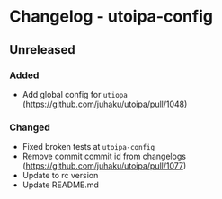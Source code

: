 # Changelog - utoipa-config

## Unreleased

### Added

* Add global config for `utiopa` (https://github.com/juhaku/utoipa/pull/1048)

### Changed

* Fixed broken tests at `utoipa-config`
* Remove commit commit id from changelogs (https://github.com/juhaku/utoipa/pull/1077)
* Update to rc version
* Update README.md

